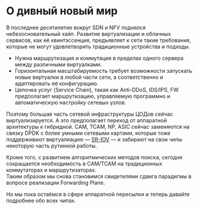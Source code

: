 # О дивный новый мир

В последнее десятилетие вокруг SDN и NFV поднялся небезосновательный хайп. Развитие виртуализации и облачных сервисов, как её квинтэссенция, предъявляет к сети такие требования, которые не могут удовлетворить традиционные устройства и подходы.  


* Нужна маршрутизация и коммутация в пределах одного сервера между различными виртуалками.
* Горизонтальная масштабируемость требует возможности запускать новые виртуалки в любой части сети, а соответственно и адаптировать её конфигурацию.
* Цепочка услуг \(Service Chain\), такая как Anti-DDoS, IDS/IPS, FW предполагает маршрутизацию, управляемую программно и автоматическую настройку сетевых узлов.

  
Поэтому большая часть сетевой инфраструктуры ЦОДов сейчас виртуализируется. А это предполагает переход от аппаратной архитектуры к гибридной. CAM, TCAM, NP, ASIC сейчас заменяются на связку DPDK с более умными сетевыми картами, которые тоже поддерживают виртуалиацию — [SR-IOV](https://sdnblog.ru/what-is-sr-iov/) — и забирают на свои чипы некоторую часть рутинной работы.  
  
Кроме того, с развитием алгоритмических методов поиска, сегодня сокращается необходимость в CAM/TCAM на традиционных коммутаторах и маршрутизаторах.  
Таким образом мы снова становимся свидетелями сдвига парадигмы в вопросе реализации Forwarding Plane.  
  
Но мы пока остаёмся в сфере аппаратной пересылки и теперь давайте подробнее обо всех чипах.

